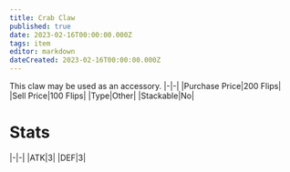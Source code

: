 ```yaml
---
title: Crab Claw
published: true
date: 2023-02-16T00:00:00.000Z
tags: item
editor: markdown
dateCreated: 2023-02-16T00:00:00.000Z
---
```


This claw may be used as an accessory.
|-|-|
|Purchase Price|200 Flips|
|Sell Price|100 Flips|
|Type|Other|
|Stackable|No|

# Stats
|-|-|
|ATK|3|
|DEF|3|
